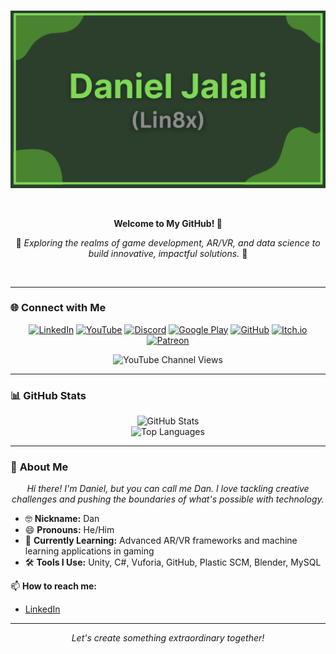 <br>
<p align="center">
  <img src="https://github.com/Lin8x/lin8x/blob/main/Images/DanielJalaliBanner.png" width="900" alt="Daniel Jalali Banner"/>
</p>
<br>

<p align="center">
  <b>Welcome to My GitHub! 👋</b>
</p>

<p align="center">
  🚀 <i>Exploring the realms of game development, AR/VR, and data science to build innovative, impactful solutions.</i> 🚀
</p>
<br>

---

### 🌐 **Connect with Me**

<p align="center">
  <a href="https://www.linkedin.com/in/daniel-jalali-668266221/"><img src="https://img.shields.io/badge/LinkedIn-%230077B5.svg?style=for-the-badge&logo=linkedin&logoColor=white" alt="LinkedIn"/></a>
  <a href="https://www.youtube.com/channel/UCdoYOoWANevwMCS6knggMdA"><img src="https://img.shields.io/badge/YouTube-%23FF0000.svg?style=for-the-badge&logo=YouTube&logoColor=white" alt="YouTube"/></a>
  <a href="https://discord.gg/yourserverlink"><img src="https://img.shields.io/badge/Discord-%237289DA.svg?style=for-the-badge&logo=discord&logoColor=white" alt="Discord"/></a>
  <a href="https://play.google.com/store/apps/developer?id=YourName"><img src="https://img.shields.io/badge/Google_Play-414141?style=for-the-badge&logo=google-play&logoColor=white" alt="Google Play"/></a>
  <a href="https://github.com/Lin8x"><img src="https://img.shields.io/badge/GitHub-%23121011.svg?style=for-the-badge&logo=github&logoColor=white" alt="GitHub"/></a>
  <a href="https://lin8x.itch.io"><img src="https://img.shields.io/badge/Itch.io-%23FF0B34.svg?style=for-the-badge&logo=itch.io&logoColor=white" alt="Itch.io"/></a>
  <a href="https://patreon.com/yourprofile"><img src="https://img.shields.io/badge/Patreon-F96854?style=for-the-badge&logo=patreon&logoColor=white" alt="Patreon"/></a>
</p>

<p align="center">
  <img src="https://img.shields.io/youtube/channel/views/UCdoYOoWANevwMCS6knggMdA?label=YouTube%20Channel%20Views&style=flat-square" alt="YouTube Channel Views"/>
</p>

---

### 📊 **GitHub Stats**

<p align="center">
  <img src="https://github-readme-stats.vercel.app/api/?username=lin8x&theme=github_dark&showicons=true" alt="GitHub Stats"/><br>
  <img src="https://github-readme-stats.vercel.app/api/top-langs/?username=lin8x&layout=compact&theme=github_dark" alt="Top Languages"/>
</p>

---

### 👋 **About Me**

<p align="center">
  <i>Hi there! I'm Daniel, but you can call me Dan. I love tackling creative challenges and pushing the boundaries of what's possible with technology.</i>
</p>

- 🤓 **Nickname:** Dan  
- 😄 **Pronouns:** He/Him  
- 🌱 **Currently Learning:** Advanced AR/VR frameworks and machine learning applications in gaming  
- 🛠️ **Tools I Use:** Unity, C#, Vuforia, GitHub, Plastic SCM, Blender, MySQL  

📫 **How to reach me:**  
- [LinkedIn](https://www.linkedin.com/in/daniel-jalali-668266221/)  

---

<p align="center">
  <i>Let's create something extraordinary together!</i>
</p>
